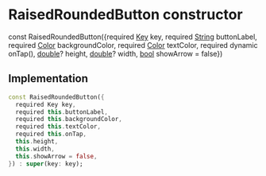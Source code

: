


# RaisedRoundedButton constructor






const
RaisedRoundedButton({required [Key](https://api.flutter.dev/flutter/foundation/Key-class.html) key, required [String](https://api.flutter.dev/flutter/dart-core/String-class.html) buttonLabel, required [Color](https://api.flutter.dev/flutter/dart-ui/Color-class.html) backgroundColor, required [Color](https://api.flutter.dev/flutter/dart-ui/Color-class.html) textColor, required dynamic onTap(), [double](https://api.flutter.dev/flutter/dart-core/double-class.html)? height, [double](https://api.flutter.dev/flutter/dart-core/double-class.html)? width, [bool](https://api.flutter.dev/flutter/dart-core/bool-class.html) showArrow = false})





## Implementation

```dart
const RaisedRoundedButton({
  required Key key,
  required this.buttonLabel,
  required this.backgroundColor,
  required this.textColor,
  required this.onTap,
  this.height,
  this.width,
  this.showArrow = false,
}) : super(key: key);
```







